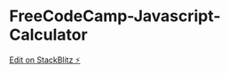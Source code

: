 # FreeCodeCamp-Javascript-Calculator

[Edit on StackBlitz ⚡️](https://stackblitz.com/edit/react-mbteei)